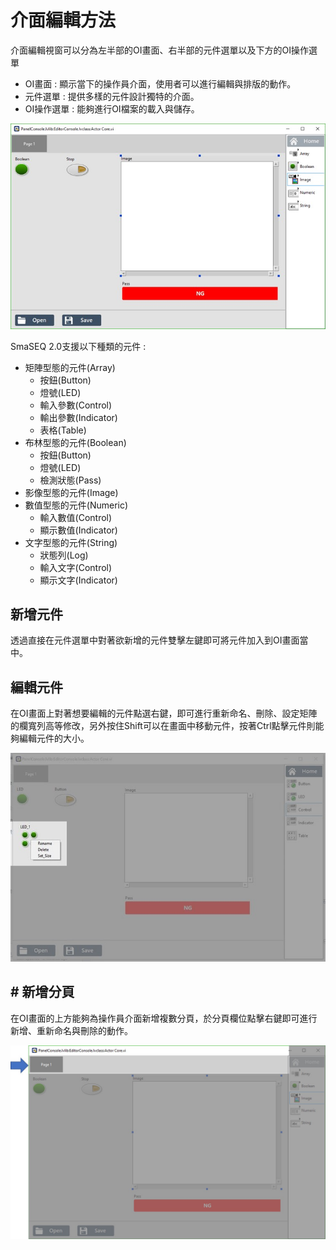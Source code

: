# 介面編輯方法

介面編輯視窗可以分為左半部的OI畫面、右半部的元件選單以及下方的OI操作選單

* OI畫面 : 顯示當下的操作員介面，使用者可以進行編輯與排版的動作。
* 元件選單 : 提供多樣的元件設計獨特的介面。
* OI操作選單 : 能夠進行OI檔案的載入與儲存。

![](../../../.gitbook/assets/oi.jpg)

SmaSEQ 2.0支援以下種類的元件 :

* 矩陣型態的元件\(Array\)
  * 按鈕\(Button\)
  * 燈號\(LED\)
  * 輸入參數\(Control\)
  * 輸出參數\(Indicator\)
  * 表格\(Table\)
* 布林型態的元件\(Boolean\)
  * 按鈕\(Button\)
  * 燈號\(LED\)
  * 檢測狀態\(Pass\)
* 影像型態的元件\(Image\)
* 數值型態的元件\(Numeric\)
  * 輸入數值\(Control\)
  * 顯示數值\(Indicator\)
* 文字型態的元件\(String\)
  * 狀態列\(Log\)
  * 輸入文字\(Control\)
  * 顯示文字\(Indicator\)

## 新增元件

透過直接在元件選單中對著欲新增的元件雙擊左鍵即可將元件加入到OI畫面當中。

## 編輯元件

在OI畫面上對著想要編輯的元件點選右鍵，即可進行重新命名、刪除、設定矩陣的欄寬列高等修改，另外按住Shift可以在畫面中移動元件，按著Ctrl點擊元件則能夠編輯元件的大小。

![](../../../.gitbook/assets/oiright-1.JPG)

## \# 新增分頁

在OI畫面的上方能夠為操作員介面新增複數分頁，於分頁欄位點擊右鍵即可進行新增、重新命名與刪除的動作。

![](../../../.gitbook/assets/suboi.jpg)

